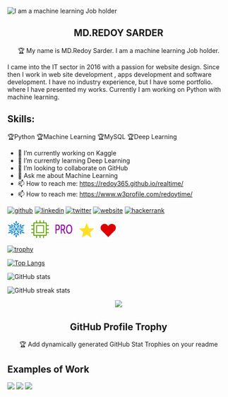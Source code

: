 ![I am a machine learning Job holder](https://media.licdn.com/dms/image/D5616AQG4IMaAXlwNdQ/profile-displaybackgroundimage-shrink_350_1400/0/1694415562400?e=1707350400&v=beta&t=EIlNFppxskQjabzFi5eLSrDGPaV03DwavmGRGJ2laIE)

  <h2 align="center">MD.REDOY SARDER</h2>
  <p align="center">🏆 My name is MD.Redoy Sarder. I am a machine learning Job holder.</p>

I came into the IT sector in 2016 with a passion for website design.
Since then I work in web site development , apps development
and software development. I have no industry experience,
but I have some portfolio. where I have presented
my works. Currently I am working on Python with machine learning.

## Skills:
 🏆Python
 🏆Machine Learning
 🏆MySQL
 🏆Deep Learning

- 🔭 I’m currently working on Kaggle 
- 🌱 I’m currently learning Deep Learning 
- 👯 I’m looking to collaborate on GitHub 
- 💬 Ask me about Machine Learning 
- 📫 How to reach me: https://redoy365.github.io/realtime/ 
- 📫 How to reach me: https://www.w3profile.com/redoytime/

[<img src='https://cdn.jsdelivr.net/npm/simple-icons@3.0.1/icons/github.svg' alt='github' height='40'>](https://github.com/DeveloperRedoy)  [<img src='https://cdn.jsdelivr.net/npm/simple-icons@3.0.1/icons/linkedin.svg' alt='linkedin' height='40'>](https://www.linkedin.com/in/https://www.linkedin.com/in/md-redoy-70928b206//)  [<img src='https://cdn.jsdelivr.net/npm/simple-icons@3.0.1/icons/twitter.svg' alt='twitter' height='40'>](https://twitter.com/https://twitter.com/FreelancerRedoy)  [<img src='https://cdn.jsdelivr.net/npm/simple-icons@3.0.1/icons/icloud.svg' alt='website' height='40'>](https://redoy365.github.io/realtime/)  [<img src='https://cdn.jsdelivr.net/npm/simple-icons@3.0.1/icons/hackerrank.svg' alt='hackerrank' height='40'>](https://www.hackerrank.com/profile/syber_redoy_php)  

<a href='https://archiveprogram.github.com/'><img src='https://raw.githubusercontent.com/acervenky/animated-github-badges/master/assets/acbadge.gif' width='40' height='40'></a> <a href='https://docs.github.com/en/developers'><img src='https://raw.githubusercontent.com/acervenky/animated-github-badges/master/assets/devbadge.gif' width='40' height='40'></a> <a href='https://github.com/pricing'><img src='https://raw.githubusercontent.com/acervenky/animated-github-badges/master/assets/pro.gif' width='40' height='40'></a> <a href='https://stars.github.com/'><img src='https://raw.githubusercontent.com/acervenky/animated-github-badges/master/assets/starbadge.gif' width='35' height='35'></a> <a href='https://docs.github.com/en/github/supporting-the-open-source-community-with-github-sponsors'><img src='https://raw.githubusercontent.com/acervenky/animated-github-badges/master/assets/sponsorbadge.gif' width='35' height='35'></a> 

[![trophy](https://github-profile-trophy.vercel.app/?username=Redoy365)](https://github.com/ryo-ma/github-profile-trophy)

[![Top Langs](https://github-readme-stats.vercel.app/api/top-langs/?username=Redoy365)](https://github.com/anuraghazra/github-readme-stats)

![GitHub stats](https://github-readme-stats.vercel.app/api?username=Redoy365&show_icons=true&count_private=true)    

![GitHub streak stats](https://streak-stats.demolab.com/?user=Redoy365)  

<p align="center">
  <img width="140" src="https://user-images.githubusercontent.com/6661165/91657958-61b4fd00-eb00-11ea-9def-dc7ef5367e34.png" />
  <h2 align="center">GitHub Profile Trophy</h2>
  <p align="center">🏆 Add dynamically generated GitHub Stat Trophies on your readme</p>
</p>

## Examples of Work

<img width="280" src="https://iq.opengenus.org/content/images/2019/07/obj_det.gif" />

<img width="280" src="https://4.bp.blogspot.com/-a5JS2_Z6Gg0/W8vZ52CBOqI/AAAAAAAALZo/UJnDIGM2vTsrQaxf_kd07Yvh92fCsiWGACLcBGAs/s400/animate_xlims_funatnimation_r.gif" />

<img width="280" src="https://2.bp.blogspot.com/-ZCnG08W6zSY/W-qgJ-XKRYI/AAAAAAAALdY/pgbhuYEFAVo37cOBZPkX98K0j9bzeO0hACLcBGAs/s1600/plot_surface_animation_funcanimation_r.gif" />

